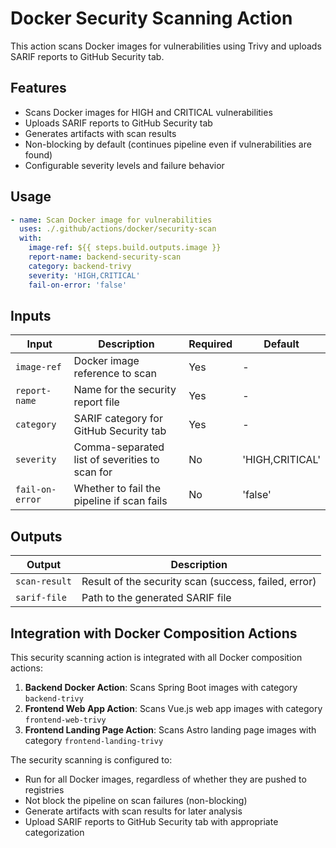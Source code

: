 # Docker Security Scanning Action

This action scans Docker images for vulnerabilities using Trivy and uploads SARIF reports to GitHub Security tab.

## Features

- Scans Docker images for HIGH and CRITICAL vulnerabilities
- Uploads SARIF reports to GitHub Security tab
- Generates artifacts with scan results
- Non-blocking by default (continues pipeline even if vulnerabilities are found)
- Configurable severity levels and failure behavior

## Usage

```yaml
- name: Scan Docker image for vulnerabilities
  uses: ./.github/actions/docker/security-scan
  with:
    image-ref: ${{ steps.build.outputs.image }}
    report-name: backend-security-scan
    category: backend-trivy
    severity: 'HIGH,CRITICAL'
    fail-on-error: 'false'
```

## Inputs

| Input | Description | Required | Default |
|-------|-------------|----------|---------|
| `image-ref` | Docker image reference to scan | Yes | - |
| `report-name` | Name for the security report file | Yes | - |
| `category` | SARIF category for GitHub Security tab | Yes | - |
| `severity` | Comma-separated list of severities to scan for | No | 'HIGH,CRITICAL' |
| `fail-on-error` | Whether to fail the pipeline if scan fails | No | 'false' |

## Outputs

| Output | Description |
|--------|-------------|
| `scan-result` | Result of the security scan (success, failed, error) |
| `sarif-file` | Path to the generated SARIF file |

## Integration with Docker Composition Actions

This security scanning action is integrated with all Docker composition actions:

1. **Backend Docker Action**: Scans Spring Boot images with category `backend-trivy`
2. **Frontend Web App Action**: Scans Vue.js web app images with category `frontend-web-trivy`
3. **Frontend Landing Page Action**: Scans Astro landing page images with category `frontend-landing-trivy`

The security scanning is configured to:

- Run for all Docker images, regardless of whether they are pushed to registries
- Not block the pipeline on scan failures (non-blocking)
- Generate artifacts with scan results for later analysis
- Upload SARIF reports to GitHub Security tab with appropriate categorization
